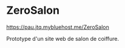 # ZeroSalon

https://pau.jtq.mybluehost.me/ZeroSalon

Prototype d'un site web de salon de coiffure. 

